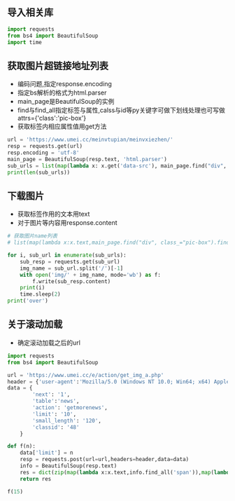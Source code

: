 ## 导入相关库
```py
import requests
from bs4 import BeautifulSoup
import time
```
## 获取图片超链接地址列表
- 编码问题,指定response.encoding
- 指定bs解析的格式为html.parser
- main_page是BeautifulSoup的实例
- find与find_all指定标签与属性,calss与id等py关键字可做下划线处理也可写做attrs={'class':'pic-box'}
- 获取标签内相应属性值用get方法

```py
url = 'https://www.umei.cc/meinvtupian/meinvxiezhen/'
resp = requests.get(url)
resp.encoding = 'utf-8'
main_page = BeautifulSoup(resp.text, 'html.parser')
sub_urls = list(map(lambda x: x.get('data-src'), main_page.find("div", class_="pic-box").find_all('img')))
print(len(sub_urls))
```
## 下载图片
- 获取标签作用的文本用text
- 对于图片等内容用response.content
```py
# 获取图片name列表
# list(map(lambda x:x.text,main_page.find("div", class_="pic-box").find_all('span')))

for i, sub_url in enumerate(sub_urls):
    sub_resp = requests.get(sub_url)
    img_name = sub_url.split('/')[-1]
    with open('img/' + img_name, mode='wb') as f:
        f.write(sub_resp.content)
    print(i)
    time.sleep(2)
print('over')
```

## 关于滚动加载
- 确定滚动加载之后的url
```py
import requests
from bs4 import BeautifulSoup

url = 'https://www.umei.cc/e/action/get_img_a.php'
header = {'user-agent':'Mozilla/5.0 (Windows NT 10.0; Win64; x64) AppleWebKit/537.36 (KHTML, like Gecko) Chrome/103.0.0.0 Safari/537.36'}
data = {
        'next': '1',
        'table':'news',
        'action': 'getmorenews',
        'limit': '10',
        'small_length': '120',
        'classid': '48'
    }

def f(n):
    data['limit'] = n 
    resp = requests.post(url=url,headers=header,data=data)
    info = BeautifulSoup(resp.text)
    res = dict(zip(map(lambda x:x.text,info.find_all('span')),map(lambda x:x.get('src'),info.find_all('img'))))
    return res   

f(15)
```
